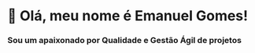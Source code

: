# 🚀 Olá, meu nome é <strong>Emanuel Gomes!</strong>
<h3> Sou um apaixonado por Qualidade e Gestão Ágil de projetos</h3>